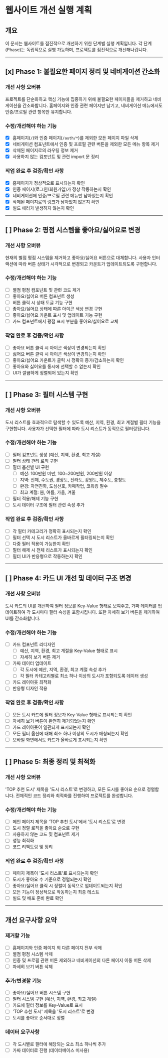 # 웹사이트 개선 실행 계획

## 개요
이 문서는 웹사이트를 점진적으로 개선하기 위한 단계별 실행 계획입니다. 각 단계(Phase)는 독립적으로 실행 가능하며, 프로젝트를 점진적으로 개선해나갑니다.

---

## [x] Phase 1: 불필요한 페이지 정리 및 네비게이션 간소화

### 개선 사항 오버뷰
프로젝트를 단순화하고 핵심 기능에 집중하기 위해 불필요한 페이지들을 제거하고 네비게이션을 간소화합니다. 홈페이지와 인증 관련 페이지만 남기고, 네비게이션 메뉴에서도 인증/프로필 관련 항목만 유지합니다.

### 수정/개선해야 하는 기능
- [x] 홈페이지(`/`)와 인증 페이지(`/auth/*`)를 제외한 모든 페이지 파일 삭제
- [x] 네비게이션 컴포넌트에서 인증 및 프로필 관련 버튼을 제외한 모든 메뉴 항목 제거
- [x] 삭제된 페이지로의 라우팅 정보 제거
- [x] 사용하지 않는 컴포넌트 및 관련 import 문 정리

### 작업 완료 후 검증/확인 사항
- [x] 홈페이지가 정상적으로 표시되는지 확인
- [x] 인증 페이지(로그인/회원가입)가 정상 작동하는지 확인
- [x] 네비게이션에 인증/프로필 관련 메뉴만 남아있는지 확인
- [x] 삭제된 페이지로의 링크가 남아있지 않은지 확인
- [x] 빌드 에러가 발생하지 않는지 확인

---

## [ ] Phase 2: 평점 시스템을 좋아요/싫어요로 변경

### 개선 사항 오버뷰
현재의 별점 평점 시스템을 제거하고 좋아요/싫어요 버튼으로 대체합니다. 사용자 인터랙션에 따라 버튼 상태가 시각적으로 변경되고 카운트가 업데이트되도록 구현합니다.

### 수정/개선해야 하는 기능
- [ ] 별점 평점 컴포넌트 및 관련 코드 제거
- [ ] 좋아요/싫어요 버튼 컴포넌트 생성
- [ ] 버튼 클릭 시 상태 토글 기능 구현
- [ ] 좋아요/싫어요 상태에 따른 아이콘 색상 변경 구현
- [ ] 좋아요/싫어요 카운트 표시 및 업데이트 기능 구현
- [ ] 카드 컴포넌트에서 평점 표시 부분을 좋아요/싫어요로 교체

### 작업 완료 후 검증/확인 사항
- [ ] 좋아요 버튼 클릭 시 아이콘 색상이 변경되는지 확인
- [ ] 싫어요 버튼 클릭 시 아이콘 색상이 변경되는지 확인
- [ ] 좋아요/싫어요 카운트가 클릭 시 정확히 증가/감소하는지 확인
- [ ] 좋아요와 싫어요를 동시에 선택할 수 없는지 확인
- [ ] UI가 깔끔하게 정렬되어 있는지 확인

---

## [ ] Phase 3: 필터 시스템 구현

### 개선 사항 오버뷰
도시 리스트를 효과적으로 탐색할 수 있도록 예산, 지역, 환경, 최고 계절별 필터 기능을 구현합니다. 사용자가 선택한 필터에 따라 도시 리스트가 동적으로 필터링됩니다.

### 수정/개선해야 하는 기능
- [ ] 필터 컴포넌트 생성 (예산, 지역, 환경, 최고 계절)
- [ ] 필터 상태 관리 로직 구현
- [ ] 필터 옵션별 UI 구현
  - [ ] 예산: 100만원 미만, 100~200만원, 200만원 이상
  - [ ] 지역: 전체, 수도권, 경상도, 전라도, 강원도, 제주도, 충청도
  - [ ] 환경: 자연친화, 도심선호, 카페작업, 코워킹 필수
  - [ ] 최고 계절: 봄, 여름, 가을, 겨울
- [ ] 필터 적용/해제 기능 구현
- [ ] 도시 데이터 구조에 필터 관련 속성 추가

### 작업 완료 후 검증/확인 사항
- [ ] 각 필터 카테고리가 정확히 표시되는지 확인
- [ ] 필터 선택 시 도시 리스트가 올바르게 필터링되는지 확인
- [ ] 다중 필터 적용이 가능한지 확인
- [ ] 필터 해제 시 전체 리스트가 표시되는지 확인
- [ ] 필터 UI가 반응형으로 작동하는지 확인

---

## [ ] Phase 4: 카드 UI 개선 및 데이터 구조 변경

### 개선 사항 오버뷰
도시 카드의 UI를 개선하여 필터 정보를 Key-Value 형태로 보여주고, 가짜 데이터를 업데이트하여 각 도시마다 필터 속성을 포함시킵니다. 또한 자세히 보기 버튼을 제거하여 UI를 간소화합니다.

### 수정/개선해야 하는 기능
- [ ] 카드 컴포넌트 리디자인
  - [ ] 예산, 지역, 환경, 최고 계절을 Key-Value 형태로 표시
  - [ ] 자세히 보기 버튼 제거
- [ ] 가짜 데이터 업데이트
  - [ ] 각 도시에 예산, 지역, 환경, 최고 계절 속성 추가
  - [ ] 각 필터 카테고리별로 최소 하나 이상의 도시가 포함되도록 데이터 생성
- [ ] 카드 레이아웃 최적화
- [ ] 반응형 디자인 적용

### 작업 완료 후 검증/확인 사항
- [ ] 모든 도시 카드에 필터 정보가 Key-Value 형태로 표시되는지 확인
- [ ] 자세히 보기 버튼이 완전히 제거되었는지 확인
- [ ] 카드 레이아웃이 일관되게 표시되는지 확인
- [ ] 모든 필터 옵션에 대해 최소 하나 이상의 도시가 매칭되는지 확인
- [ ] 모바일 화면에서도 카드가 올바르게 표시되는지 확인

---

## [ ] Phase 5: 최종 정리 및 최적화

### 개선 사항 오버뷰
'TOP 추천 도시' 제목을 '도시 리스트'로 변경하고, 모든 도시를 좋아요 순으로 정렬합니다. 전체적인 코드 정리와 최적화를 진행하여 프로젝트를 완성합니다.

### 수정/개선해야 하는 기능
- [ ] 메인 페이지 제목을 'TOP 추천 도시'에서 '도시 리스트'로 변경
- [ ] 도시 정렬 로직을 좋아요 순으로 구현
- [ ] 사용하지 않는 코드 및 컴포넌트 제거
- [ ] 성능 최적화
- [ ] 코드 리팩토링 및 정리

### 작업 완료 후 검증/확인 사항
- [ ] 페이지 제목이 '도시 리스트'로 표시되는지 확인
- [ ] 도시가 좋아요 수 기준으로 정렬되는지 확인
- [ ] 좋아요/싫어요 클릭 시 정렬이 동적으로 업데이트되는지 확인
- [ ] 모든 기능이 정상적으로 작동하는지 최종 테스트
- [ ] 빌드 및 배포 준비 완료 확인

---

## 개선 요구사항 요약

### 제거할 기능
- [ ] 홈페이지와 인증 페이지 외 다른 페이지 전부 삭제
- [ ] 별점 평점 시스템 삭제
- [ ] 인증 및 프로필 관련 버튼 제외하고 네비게이션의 다른 페이지 이동 버튼 삭제
- [ ] 자세히 보기 버튼 삭제

### 추가/변경할 기능
- [ ] 좋아요/싫어요 버튼 시스템 구현
- [ ] 필터 시스템 구현 (예산, 지역, 환경, 최고 계절)
- [ ] 카드에 필터 정보를 Key-Value로 표시
- [ ] 'TOP 추천 도시' 제목을 '도시 리스트'로 변경
- [ ] 도시를 좋아요 순서대로 정렬

### 데이터 요구사항
- [ ] 각 도시별로 필터에 해당되는 요소 최소 하나씩 추가
- [ ] 가짜 데이터로 진행 (데이터베이스 미사용)